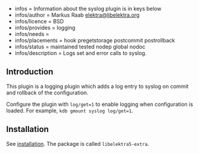 - infos = Information about the syslog plugin is in keys below
- infos/author = Markus Raab <elektra@libelektra.org>
- infos/licence = BSD
- infos/provides = logging
- infos/needs =
- infos/placements = hook pregetstorage postcommit postrollback
- infos/status = maintained tested nodep global nodoc
- infos/description = Logs set and error calls to syslog.

## Introduction

This plugin is a logging plugin which adds a log entry to syslog on
commit and rollback of the configuration.

Configure the plugin with `log/get=1` to enable logging when configuration is
loaded. For example, `kdb gmount syslog log/get=1`.

## Installation

See [installation](/doc/INSTALL.md).
The package is called `libelektra5-extra`.
